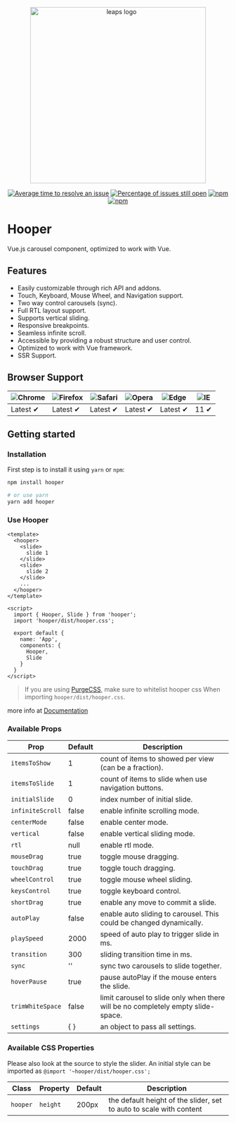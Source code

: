 <p align="center">
  <a href="https://baianat.github.io/hooper/" target="_blank">
    <img width="400" alt="leaps logo" src="https://github.com/baianat/hooper/blob/master/hooper.svg">
  </a>
</p>

<p align="center">
  <a href="http://isitmaintained.com/project/baianat/hooper"><img src="http://isitmaintained.com/badge/resolution/baianat/hooper.svg" alt="Average time to resolve an issue"/></a>
  <a href="http://isitmaintained.com/project/baianat/hooper"><img src="http://isitmaintained.com/badge/open/baianat/hooper.svg" alt="Percentage of issues still open"/></a>
  <a href="https://npm-stat.com/charts.html?package=hooper"><img src="https://img.shields.io/npm/dm/hooper.svg" alt="npm"/></a>
  <a href="https://www.npmjs.com/package/hooper"><img src="https://img.shields.io/npm/v/hooper.svg" alt="npm"/></a>
</p>


# Hooper

Vue.js carousel component, optimized to work with Vue.

## Features

* Easily customizable through rich API and addons.
* Touch, Keyboard, Mouse Wheel, and Navigation support.
* Two way control carousels (sync).
* Full RTL layout support.
* Supports vertical sliding.
* Responsive breakpoints.
* Seamless infinite scroll.
* Accessible by providing a robust structure and user control.
* Optimized to work with Vue framework.
* SSR Support.
  

## Browser Support
| ![Chrome](https://raw.github.com/alrra/browser-logos/master/src/chrome/chrome_48x48.png) | ![Firefox](https://raw.github.com/alrra/browser-logos/master/src/firefox/firefox_48x48.png) | ![Safari](https://raw.github.com/alrra/browser-logos/master/src/safari/safari_48x48.png) | ![Opera](https://raw.github.com/alrra/browser-logos/master/src/opera/opera_48x48.png) | ![Edge](https://raw.github.com/alrra/browser-logos/master/src/edge/edge_48x48.png) | ![IE](https://raw.github.com/alrra/browser-logos/master/src/archive/internet-explorer_9-11/internet-explorer_9-11_48x48.png) |
| ---------------------------------------------------------------------------------------- | ------------------------------------------------------------------------------------------- | ---------------------------------------------------------------------------------------- | ------------------------------------------------------------------------------------- | ---------------------------------------------------------------------------------- | ---------------------------------------------------------------------------------------------------------------------------- |
| Latest ✔                                                                                 | Latest ✔                                                                                    | Latest ✔                                                                                 | Latest ✔                                                                              | Latest ✔                                                                           | 11 ✔                                                                                                                         |

## Getting started

### Installation

First step is to install it using `yarn` or `npm`:

```bash
npm install hooper

# or use yarn
yarn add hooper
```

### Use Hooper

```vue
<template>
  <hooper>
    <slide>
      slide 1
    </slide>
    <slide>
      slide 2
    </slide>
    ...
  </hooper>
</template>

<script>
  import { Hooper, Slide } from 'hooper';
  import 'hooper/dist/hooper.css';

  export default {
    name: 'App',
    components: {
      Hooper,
      Slide
    }
  }
</script>
```

> If you are using [PurgeCSS](https://www.purgecss.com/), make sure to whitelist hooper css When importing `hooper/dist/hooper.css`.

more info at [Documentation](https://baianat.github.io/hooper/)

### Available Props

| Prop             | Default | Description                                                                      |
| ---------------- | ------- | -------------------------------------------------------------------------------- |
| `itemsToShow`    | 1       | count of items to showed per view  (can be a fraction).                          |
| `itemsToSlide`   | 1       | count of items to slide when use navigation buttons.                             |
| `initialSlide`   | 0       | index number of initial slide.                                                   |
| `infiniteScroll` | false   | enable infinite scrolling mode.                                                  |
| `centerMode`     | false   | enable center mode.                                                              |
| `vertical`       | false   | enable vertical sliding mode.                                                    |
| `rtl`            | null    | enable rtl mode.                                                                 |
| `mouseDrag`      | true    | toggle mouse dragging.                                                           |
| `touchDrag`      | true    | toggle touch dragging.                                                           |
| `wheelControl`   | true    | toggle mouse wheel sliding.                                                      |
| `keysControl`    | true    | toggle keyboard control.                                                         |
| `shortDrag`      | true    | enable any move to commit a slide.                                               |
| `autoPlay`       | false   | enable auto sliding to carousel. This could be changed dynamically.              |
| `playSpeed`      | 2000    | speed of auto play to trigger slide in ms.                                       |
| `transition`     | 300     | sliding transition time in ms.                                                   |
| `sync`           | ''      | sync two carousels to slide together.                                            |
| `hoverPause`     | true    | pause autoPlay if the mouse enters the slide.                                    |
| `trimWhiteSpace` | false   | limit carousel to slide only when there will be no completely empty slide-space. |
| `settings`       | { }     | an object to pass all settings.                                                  |

### Available CSS Properties

Please also look at the source to style the slider. An initial style can be imported as
`@import '~hooper/dist/hooper.css';`

| Class    | Property | Default | Description                                                         |
| -------- | -------- | ------- | ------------------------------------------------------------------- |
| `hooper` | `height` | 200px   | the default height of the slider, set to auto to scale with content |
